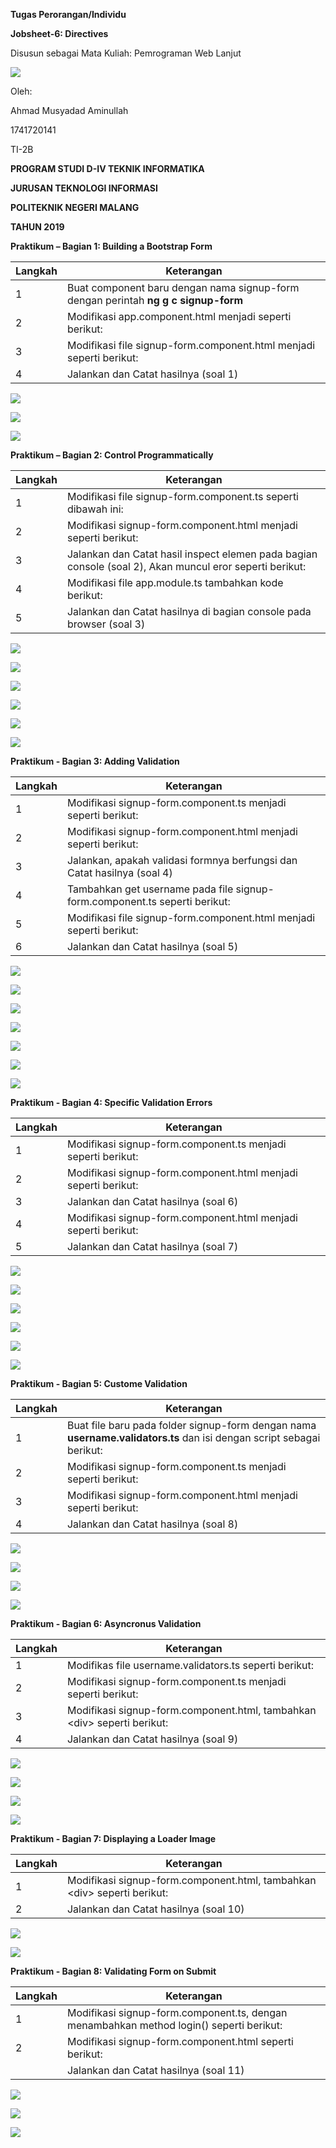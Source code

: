 **Tugas Perorangan/Individu**

**Jobsheet-6: Directives**

Disusun sebagai Mata Kuliah: Pemrograman Web Lanjut

![](/media/9a827908af7782c94b07f6b25f98252a.png)

Oleh:

Ahmad Musyadad Aminullah

1741720141

TI-2B

**PROGRAM STUDI D-IV TEKNIK INFORMATIKA**

**JURUSAN TEKNOLOGI INFORMASI**

**POLITEKNIK NEGERI MALANG**

**TAHUN 2019**

**Praktikum – Bagian 1: Building a Bootstrap Form**

| **Langkah** | **Keterangan**                                                                     |
|-------------|------------------------------------------------------------------------------------|
| 1           | Buat component baru dengan nama signup-form dengan perintah **ng g c signup-form** |
| 2           | Modifikasi app.component.html menjadi seperti berikut:                             |
| 3           | Modifikasi file signup-form.component.html menjadi seperti berikut:                |
| 4           | Jalankan dan Catat hasilnya (soal 1)                                               |

![](/media/e30190023001bd8aa66272067c7c14b7.png)

![](/media/7d80963c14f2c2a75d120bc34ce0d784.png)

![](/media/1dbe8f9886d30d0d9e58584f38c69e83.png)

**Praktikum – Bagian 2: Control Programmatically**

| **Langkah** | **Keterangan**                                                                                          |
|-------------|---------------------------------------------------------------------------------------------------------|
| 1           | Modifikasi file signup-form.component.ts seperti dibawah ini:                                           |
| 2           | Modifikasi signup-form.component.html menjadi seperti berikut:                                          |
| 3           | Jalankan dan Catat hasil inspect elemen pada bagian console (soal 2), Akan muncul eror seperti berikut: |
| 4           | Modifikasi file app.module.ts tambahkan kode berikut:                                                   |
| 5           | Jalankan dan Catat hasilnya di bagian console pada browser (soal 3)                                     |

![](/media/0d451efbc13cbd9e4dd879c5fd355abf.png)

![](/media/23461c57a9595f571de08540c3bddacb.png)

![](/media/0f343a6037427649aeb7e89ceaad2f98.png)

![](/media/6b14e701f5c22f836fa26d8f42d55cc4.png)

![](/media/c4ef21dce54a999a4fc46d3c670f5453.png)

![](/media/3a51571f73ff3ebed2314838e7beaf8b.png)

**Praktikum - Bagian 3: Adding Validation**

| **Langkah** | **Keterangan**                                                             |
|-------------|----------------------------------------------------------------------------|
| 1           | Modifikasi signup-form.component.ts menjadi seperti berikut:               |
| 2           | Modifikasi signup-form.component.html menjadi seperti berikut:             |
| 3           | Jalankan, apakah validasi formnya berfungsi dan Catat hasilnya (soal 4)    |
| 4           | Tambahkan get username pada file signup-form.component.ts seperti berikut: |
| 5           | Modifikasi file signup-form.component.html menjadi seperti berikut:        |
| 6           | Jalankan dan Catat hasilnya (soal 5)                                       |

![](/media/ca25c8a665975fdef24596ecd9fa02ab.png)

![](/media/6a6a7e313c047aee1c75540f5bb59c7c.png)

![](/media/aa715d02cbfd95e30623fd673be49a8e.png)

![](/media/311d0899099ce4598400292a4ca95ba5.png)

![](/media/821a4f72399ad39a51d02e6c3badde9d.png)

![](/media/b62d3d6324a8d79beb65cc25350cc75b.png)

![](/media/127e09a488d895703caf503d2dfd7a28.png)

**Praktikum - Bagian 4: Specific Validation Errors**

| **Langkah** | **Keterangan**                                                 |
|-------------|----------------------------------------------------------------|
| 1           | Modifikasi signup-form.component.ts menjadi seperti berikut:   |
| 2           | Modifikasi signup-form.component.html menjadi seperti berikut: |
| 3           | Jalankan dan Catat hasilnya (soal 6)                           |
| 4           | Modifikasi signup-form.component.html menjadi seperti berikut: |
| 5           | Jalankan dan Catat hasilnya (soal 7)                           |

![](/media/f9febeac3c839d066634539e74cb116d.png)

![](/media/1dadb065695ac5e6b385e28bbb7fef6e.png)

![](/media/d62f78d3e8225dd338bc67430f19bd03.png)

![](/media/f666bd96f58114c49c88d84b77925805.png)

![](/media/f097e94b6f29a90f063daf18477bb8ce.png)

![](/media/07730805689b7288f219a35fd47579f9.png)

**Praktikum - Bagian 5: Custome Validation**

| **Langkah** | **Keterangan**                                                                                                       |
|-------------|----------------------------------------------------------------------------------------------------------------------|
| 1           | Buat file baru pada folder signup-form dengan nama **username.validators.ts** dan isi dengan script sebagai berikut: |
| 2           | Modifikasi signup-form.component.ts menjadi seperti berikut:                                                         |
| 3           | Modifikasi signup-form.component.html menjadi seperti berikut:                                                       |
| 4           | Jalankan dan Catat hasilnya (soal 8)                                                                                 |

![](/media/09c992231ec0e0c2d71a2d7b1cf41ca8.png)

![](/media/d51e541acbef09807ee387e9c005733e.png)

![](/media/9b9b1dbbf4ee8d9667d7fe30d1686506.png)

![](/media/7441b70e0f3a0ace5b78fda477ae93b6.png)

**Praktikum - Bagian 6: Asyncronus Validation**

| **Langkah** | **Keterangan**                                                            |
|-------------|---------------------------------------------------------------------------|
| 1           | Modifikas file username.validators.ts seperti berikut:                    |
| 2           | Modifikasi signup-form.component.ts menjadi seperti berikut:              |
| 3           | Modifikasi signup-form.component.html, tambahkan \<div\> seperti berikut: |
| 4           | Jalankan dan Catat hasilnya (soal 9)                                      |

![](/media/69ba2a83e87e8ee92e048d8eec86954c.png)

![](/media/9afa1bf14e76fde345aaf0fcf7f35320.png)

![](/media/ea101ed4854b4b43130d615fd32f92e1.png)

![](/media/9fd0a882eb0e825fff7f413bb7ec3f8a.png)

**Praktikum - Bagian 7: Displaying a Loader Image**

| **Langkah** | **Keterangan**                                                            |
|-------------|---------------------------------------------------------------------------|
| 1           | Modifikasi signup-form.component.html, tambahkan \<div\> seperti berikut: |
| 2           | Jalankan dan Catat hasilnya (soal 10)                                     |

![](/media/666d559852c96f1e1770c2180703eb4b.png)

![](/media/4a88a953afcdc00f6c275e6243fa8e9f.png)

**Praktikum - Bagian 8: Validating Form on Submit**

| **Langkah** | **Keterangan**                                                                          |
|-------------|-----------------------------------------------------------------------------------------|
| 1           | Modifikasi signup-form.component.ts, dengan menambahkan method login() seperti berikut: |
| 2           | Modifikasi signup-form.component.html seperti berikut:                                  |
|             | Jalankan dan Catat hasilnya (soal 11)                                                   |

![](/media/87793a16e67d52946feb0112df654e92.png)

![](/media/1d708a7bd5e9ff41f8480aa0dba8e0b5.png)

![](/media/e393aef117e76b79d1316a752c7eee77.png)

